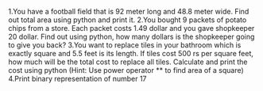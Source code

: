 1.You have a football field that is 92 meter long and 48.8 meter wide. Find out total area using python and print it.
2.You bought 9 packets of potato chips from a store. Each packet costs 1.49 dollar and you gave shopkeeper 20 dollar. Find out using python, how many dollars is the shopkeeper going to give you back?
3.You want to replace tiles in your bathroom which is exactly square and 5.5 feet is its length. If tiles cost 500 rs per square feet, how much will be the total cost to replace all tiles. Calculate and print the cost using python (Hint: Use power operator ** to find area of a square)
4.Print binary representation of number 17
